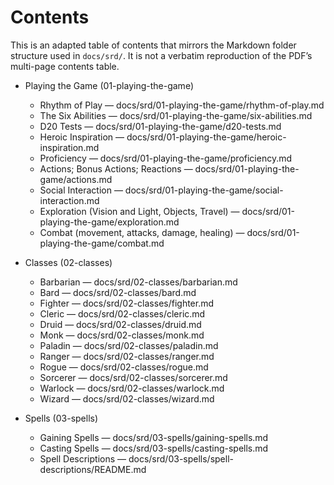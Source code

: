 <!-- Source: Adapted from docs/srd/SRD_CC_v5.2.1.pdf pp.2–3; reorganized to match this Markdown hierarchy. -->

# Contents

This is an adapted table of contents that mirrors the Markdown folder structure used in `docs/srd/`. It is not a verbatim reproduction of the PDF’s multi-page contents table.

- Playing the Game (01-playing-the-game)
  - Rhythm of Play — docs/srd/01-playing-the-game/rhythm-of-play.md
  - The Six Abilities — docs/srd/01-playing-the-game/six-abilities.md
  - D20 Tests — docs/srd/01-playing-the-game/d20-tests.md
  - Heroic Inspiration — docs/srd/01-playing-the-game/heroic-inspiration.md
  - Proficiency — docs/srd/01-playing-the-game/proficiency.md
  - Actions; Bonus Actions; Reactions — docs/srd/01-playing-the-game/actions.md
  - Social Interaction — docs/srd/01-playing-the-game/social-interaction.md
  - Exploration (Vision and Light, Objects, Travel) — docs/srd/01-playing-the-game/exploration.md
  - Combat (movement, attacks, damage, healing) — docs/srd/01-playing-the-game/combat.md

- Classes (02-classes)
  - Barbarian — docs/srd/02-classes/barbarian.md
  - Bard — docs/srd/02-classes/bard.md
  - Fighter — docs/srd/02-classes/fighter.md
  - Cleric — docs/srd/02-classes/cleric.md
  - Druid — docs/srd/02-classes/druid.md
  - Monk — docs/srd/02-classes/monk.md
  - Paladin — docs/srd/02-classes/paladin.md
  - Ranger — docs/srd/02-classes/ranger.md
  - Rogue — docs/srd/02-classes/rogue.md
  - Sorcerer — docs/srd/02-classes/sorcerer.md
  - Warlock — docs/srd/02-classes/warlock.md
  - Wizard — docs/srd/02-classes/wizard.md

- Spells (03-spells)
  - Gaining Spells — docs/srd/03-spells/gaining-spells.md
  - Casting Spells — docs/srd/03-spells/casting-spells.md
  - Spell Descriptions — docs/srd/03-spells/spell-descriptions/README.md
